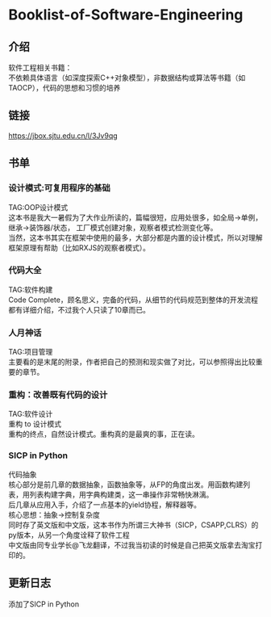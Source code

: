 # Booklist-of-Software-Engineering
## 介绍
软件工程相关书籍：  
不依赖具体语言（如深度探索C++对象模型），非数据结构或算法等书籍（如TAOCP），代码的思想和习惯的培养

## 链接
https://jbox.sjtu.edu.cn/l/3Jv9qg

## 书单

### 设计模式:可复用程序的基础
TAG:OOP设计模式    
这本书是我大一暑假为了大作业所读的，篇幅很短，应用处很多，如全局->单例，继承->装饰器/状态， 工厂模式创建对象，观察者模式检测变化等。  
当然，这本书其实在框架中使用的最多，大部分都是内置的设计模式，所以对理解框架原理有帮助（比如RXJS的观察者模式）。

### 代码大全
TAG:软件构建    
Code Complete，顾名思义，完备的代码，从细节的代码规范到整体的开发流程都有详细介绍，不过我个人只读了10章而已。

### 人月神话
TAG:项目管理    
主要看的是末尾的附录，作者把自己的预测和现实做了对比，可以参照得出比较重要的章节。

### 重构：改善既有代码的设计
TAG:软件设计    
重构 to 设计模式    
重构的终点，自然设计模式。重构真的是最爽的事，正在读。

### SICP in Python
代码抽象      
核心部分是前几章的数据抽象，函数抽象等，从FP的角度出发。用函数构建列表，用列表构建字典，用字典构建类，这一串操作非常畅快淋漓。        
后几章从应用入手，介绍了一点基本的yield协程，解释器等。     
核心思想：抽象->控制复杂度      
同时存了英文版和中文版，这本书作为所谓三大神书（SICP，CSAPP,CLRS）的py版本，从另一个角度诠释了软件工程     
中文版由同专业学长@飞龙翻译，不过我当初读的时候是自己把英文版拿去淘宝打印的。   

## 更新日志
添加了SICP in Python
